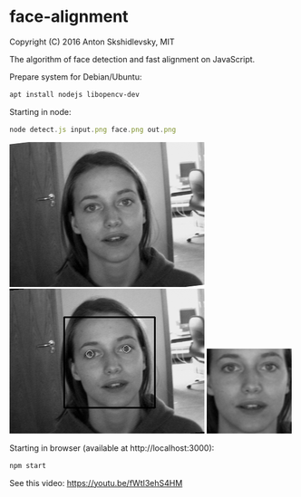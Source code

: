 # face-alignment

Copyright (C) 2016 Anton Skshidlevsky, MIT

The algorithm of face detection and fast alignment on JavaScript.

Prepare system for Debian/Ubuntu:
```sh
apt install nodejs libopencv-dev
```

Starting in node:
```js
node detect.js input.png face.png out.png
```
![input.png](/input.png) ![out.png](/out.png) ![out.png](/face.png)

Starting in browser (available at http://localhost:3000):
```js
npm start
```
See this video: https://youtu.be/fWtI3ehS4HM
